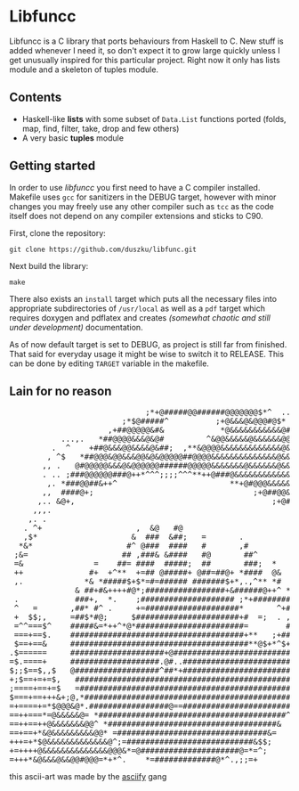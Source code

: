 # Libfuncc

Libfuncc is a C library that ports behaviours from Haskell to C. New stuff is
added whenever I need it, so don't expect it to grow large quickly unless I
get unusually inspired for this particular project. Right now it only has lists
module and a skeleton of tuples module.

## Contents

- Haskell-like **lists** with some subset of `Data.List` functions ported
(folds, map, find, filter, take, drop and few others)
- A very basic **tuples** module

## Getting started

In order to use _libfuncc_ you first need to have a C compiler installed.
Makefile uses `gcc` for sanitizers in the DEBUG target, however with minor
changes you may freely use any other compiler such as `tcc` as the code itself
does not depend on any compiler extensions and sticks to C90.

First, clone the repository:

```shell
git clone https://github.com/duszku/libfunc.git
```

Next build the library:

```shell
make
```

There also exists an `install` target which puts all the necessary files into
appropriate subdirectories of `/usr/local` as well as a `pdf` target which
requires doxygen and pdflatex and creates _(somewhat chaotic and still under
development)_ documentation.

As of now default target is set to DEBUG, as project is still far from finished.
That said for everyday usage it might be wise to switch it to RELEASE. This can
be done by editing `TARGET` variable in the makefile.

## Lain for no reason

<pre>
                             ;*+@#####@@######@@@@@@@$*^  ..,     .             
                        ;*$@#####^          ;+@&&&@&@@@#@$*        ,..          
                     ,+##@@@@@&#&            *@&&&&&&&&&&&@#=,  .......,.       
           ...,.   *##@@@@&&&@&@#         ^&@@&&&&&@&&&&&&@@@@@, ......,.,.     
         .  ^    +##@&&&@@&&&&@&##;  ,**&@@@@&&&&&&&&&&&&&@&&@@#*  ........,    
        , ^$   *##@@@&@@&&&@@&@&@@@@@##@@@@&&&&&&&&&&&&&&@&&&&&@#@  .........,  
       ,, .   @#@@@@@&&&@&@@@@@@######@@@@@&&&&&&&@&&&&&&@&&@&&&@#&  ........,,.
       . .. ;###@@@@@@###@++*^^^;;;;^^^**++@###@&&&&&&&&&&&&&&@&@@#, ...........
        ,. *###@@##&++^                        **+@#@@@&&&&&&&&&&@## ...........
       ,,  ####@+;                                  ;+@##@@&&&&&&@@#  ..........
      ,.. &@+,                                          ;+@#@&&&&&@#  ..........
     ,,,.                                                   *@#@@@@#  ..........
    ,. .                                                      .+###@ .........,.
   . ^+                    ,  &@   #@                            +#. ...........
   ,$*                    &  ###  &##;   =       .                  ............
  *&*                    #^ @###  ####   #       ,#                  .,.........
 ;&=                    ## ,###& &####   #@       ##^                  .........
 =&               =    ##= ####  #####;  ##       ###;  *               ........
 ++              #+  +^**  +=## @#####+ @##=##@+ *####  @&               .......
 ,.             *& *#####$+$*=#=###### #######$+*,.,^** *#                .,....
              & ##+#&++++#@*;#################+&######@++^ *+              ,....
 .            ###+,  *.    ;#################### ;*+########@*              ....
 ^   =       ,##* #^ .     +=####################*       ^+####,            ,...
 +  $$;,     =##$*#@;     $######################+#  =;  . ,.@#@ ^           ...
 =^^===$^    #####&=*++^*@*#######################=        #; =##            ...
 ===+==$.    #####################################+**   ;+##**+## ;;.         ..
 $==+==&     ######################################**@$+*^$+####    ^;;.,     ..
.$======     ####################+@#############################    ,*^        .
=$.====+     ###################.@#..##########################    .            
$;;$==$,,$   @##################^##*+#########################+          ==     
+;$==+=+=$,   ################################################         &&@*     
;====+==+=$   =##############################################;        $#+    ^^ 
$===+==+++&+;@,*#############################################         *,      $=
=+====+=*$@@@&@*.#################@==#######################.                 =+
==++===*=@&&&&&@= *########################################^           ;   ;=+=+
==++==++@&&&&&&&@@^ *####################################&           ,===^;===++
==+==+*&@&&&&&&&&&@@* =################################&=         *;^=+++==+++++
+++=+*$@&&&&&&&&&&&&&@^;=###########################&$$;        ;==$&&*+++=+++++
+=++++@&&&&&&&&&&&&&&@@@&*=@#####################@=*=^;       ^&@&&&&@=*++++++++
=+++*&@&&&@&&@@#@@@=*+*^.    *=#############@*^.,;;=+       *@@&&&&&&&@*++=+++++
</pre>

this ascii-art was made by the [asciify](https://github.com/duszku/asciify) gang

